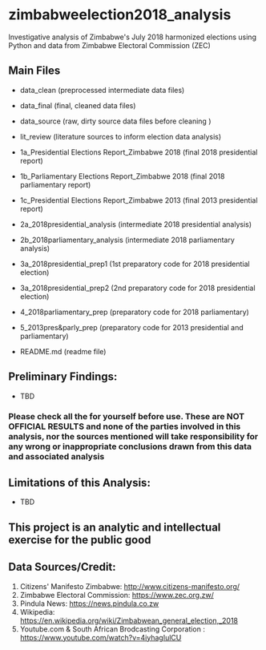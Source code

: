 # zimbabweelection2018_analysis
Investigative analysis of Zimbabwe's July 2018 harmonized elections using Python and data from Zimbabwe Electoral Commission (ZEC)

## Main Files

- data_clean                                        (preprocessed intermediate data files)

 - data_final                                        (final, cleaned data files)

 - data_source                                       (raw, dirty source data files before cleaning )

- lit_review                                        (literature sources to inform election data analysis)

- 1a_Presidential Elections Report_Zimbabwe 2018    (final 2018 presidential report)

- 1b_Parliamentary Elections Report_Zimbabwe 2018   (final 2018 parliamentary report)

- 1c_Presidential Elections Report_Zimbabwe 2013    (final 2013 presidential report)

- 2a_2018presidential_analysis                      (intermediate 2018 presidential analysis)

- 2b_2018parliamentary_analysis                     (intermediate 2018 parliamentary analysis)

- 3a_2018presidential_prep1                         (1st preparatory code for 2018 presidential election)

- 3a_2018presidential_prep2                         (2nd preparatory code for 2018 presidential election)

- 4_2018parliamentary_prep                          (preparatory code for 2018 parliamentary)

- 5_2013pres&parly_prep                             (preparatory code for 2013 presidential and parliamentary)

- README.md                                         (readme file)


## Preliminary Findings:
 - TBD
### Please check all the for yourself before use. These are NOT OFFICIAL RESULTS and none of the parties involved in this analysis, nor the sources mentioned will take responsibility for any wrong or inappropriate conclusions drawn from this data and associated analysis

## Limitations of this Analysis:
- TBD

## This project is an analytic and intellectual exercise for the public good 

## Data Sources/Credit:
1. Citizens' Manifesto Zimbabwe: http://www.citizens-manifesto.org/
2. Zimbabwe Electoral Commission: https://www.zec.org.zw/
3. Pindula News: https://news.pindula.co.zw
4. Wikipedia: https://en.wikipedia.org/wiki/Zimbabwean_general_election,_2018
5. Youtube.com & South African Brodcasting Corporation : https://www.youtube.com/watch?v=4iyhagIulCU

